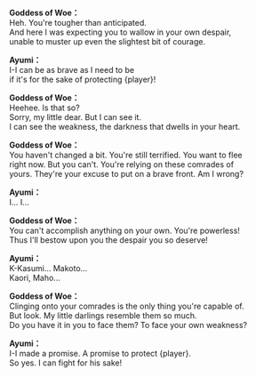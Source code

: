 # 

  
**Goddess of Woe：**  
Heh. You're tougher than anticipated.  
And here I was expecting you to wallow in your own despair,  
unable to muster up even the slightest bit of courage.  
  
**Ayumi：**  
I-I can be as brave as I need to be  
if it's for the sake of protecting {player}!  
  
**Goddess of Woe：**  
Heehee. Is that so?  
Sorry, my little dear. But I can see it.  
I can see the weakness, the darkness that dwells in your heart.  
  
**Goddess of Woe：**  
You haven't changed a bit. You're still terrified. You want to flee  
right now. But you can't. You're relying on these comrades of  
yours. They're your excuse to put on a brave front. Am I wrong?  
  
**Ayumi：**  
I... I...  
  
**Goddess of Woe：**  
You can't accomplish anything on your own. You're powerless!  
Thus I'll bestow upon you the despair you so deserve!  
  
**Ayumi：**  
K-Kasumi... Makoto...  
Kaori, Maho...  
  
**Goddess of Woe：**  
Clinging onto your comrades is the only thing you're capable of.  
But look. My little darlings resemble them so much.  
Do you have it in you to face them? To face your own weakness?  
  
**Ayumi：**  
I-I made a promise. A promise to protect {player}.  
So yes. I can fight for his sake!  
